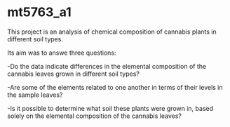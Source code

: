 # mt5763_a1
This project is an analysis of chemical composition of cannabis plants in different soil types. 

Its aim was to answe three questions:

-Do the data indicate differences in the elemental composition of the cannabis leaves grown in different soil types?

-Are some of the elements related to one another in terms of their levels in the sample leaves?

-Is it possible to determine what soil these plants were grown in, based solely on the elemental composition of the cannabis leaves?
